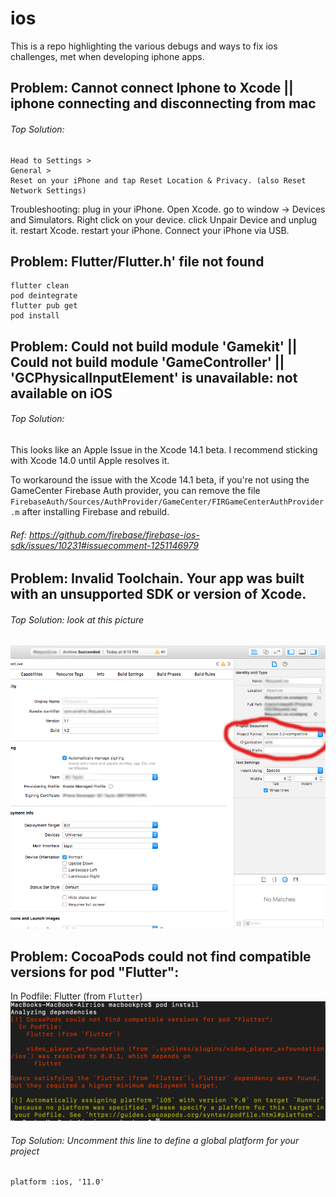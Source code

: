 # ios
This is a repo highlighting the various debugs and ways to fix ios challenges, met when developing iphone apps.

## Problem: Cannot connect Iphone to Xcode || iphone connecting and disconnecting from mac

###### Top Solution: 
```
Head to Settings >
General > 
Reset on your iPhone and tap Reset Location & Privacy. (also Reset Network Settings)
```

Troubleshooting:
plug in your iPhone.
Open Xcode.
go to window -> Devices and Simulators.
Right click on your device.
click Unpair Device and unplug it.
restart Xcode.
restart your iPhone.
Connect your iPhone via USB.

## Problem: Flutter/Flutter.h' file not found 

```
flutter clean
pod deintegrate
flutter pub get
pod install
```

## Problem: Could not build module 'Gamekit' || Could not build module 'GameController' || 'GCPhysicalInputElement' is unavailable: not available on iOS

###### Top Solution: 
This looks like an Apple Issue in the Xcode 14.1 beta. I recommend sticking with Xcode 14.0 until Apple resolves it.

To workaround the issue with the Xcode 14.1 beta, if you're not using the GameCenter Firebase Auth provider, you can remove the file ```FirebaseAuth/Sources/AuthProvider/GameCenter/FIRGameCenterAuthProvider.m``` after installing Firebase and rebuild.

###### Ref: https://github.com/firebase/firebase-ios-sdk/issues/10231#issuecomment-1251146979

## Problem: Invalid Toolchain. Your app was built with an unsupported SDK or version of Xcode.

###### Top Solution: look at this picture
![Unsupported SDK or version of Xcode](/YEPpG.png)

## Problem: CocoaPods could not find compatible versions for pod "Flutter":
  In Podfile:
    Flutter (from `Flutter`)
![Couldn't find compatible versions for pod](/versionscreen.png)
###### Top Solution: Uncomment this line to define a global platform for your project
```
platform :ios, '11.0'
```

